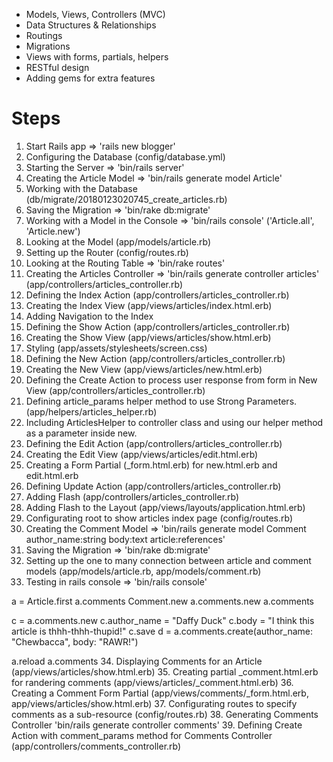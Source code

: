 * Models, Views, Controllers (MVC)
* Data Structures & Relationships
* Routings
* Migrations
* Views with forms, partials, helpers
* RESTful design
* Adding gems for extra features



# Steps
1. Start Rails app => 'rails new blogger'
2. Configuring the Database (config/database.yml)
3. Starting the Server => 'bin/rails server'
4. Creating the Article Model => 'bin/rails generate model Article'
5. Working with the Database (db/migrate/20180123020745_create_articles.rb)
6. Saving the Migration => 'bin/rake db:migrate'
7. Working with a Model in the Console => 'bin/rails console' ('Article.all', 'Article.new')
8. Looking at the Model (app/models/article.rb)
9. Setting up the Router (config/routes.rb)
10. Looking at the Routing Table => 'bin/rake routes'
11. Creating the Articles Controller => 'bin/rails generate controller articles' (app/controllers/articles_controller.rb)
12. Defining the Index Action (app/controllers/articles_controller.rb)
13. Creating the Index View (app/views/articles/index.html.erb)
14. Adding Navigation to the Index
15. Defining the Show Action (app/controllers/articles_controller.rb)
16. Creating the Show View (app/views/articles/show.html.erb)
17. Styling (app/assets/stylesheets/screen.css)
18. Defining the New Action (app/controllers/articles_controller.rb)
19. Creating the New View (app/views/articles/new.html.erb)
20. Defining the Create Action to process user response from form in New View (app/controllers/articles_controller.rb)
21. Defining article_params helper method to use Strong Parameters. (app/helpers/articles_helper.rb)
22. Including ArticlesHelper to controller class and using our helper method as a parameter inside new.
23. Defining the Edit Action (app/controllers/articles_controller.rb)
24. Creating the Edit View (app/views/articles/edit.html.erb)
25. Creating a Form Partial (_form.html.erb) for new.html.erb and edit.html.erb
26. Defining Update Action (app/controllers/articles_controller.rb)
27. Adding Flash (app/controllers/articles_controller.rb)
28. Adding Flash to the Layout (app/views/layouts/application.html.erb)
29. Configurating root to show articles index page (config/routes.rb)
30. Creating the Comment Model => 'bin/rails generate model Comment author_name:string body:text article:references'
31. Saving the Migration => 'bin/rake db:migrate'
32. Setting up the one to many connection between article and comment models (app/models/article.rb, app/models/comment.rb)
33. Testing in rails console => 'bin/rails console'

  a = Article.first
  a.comments
  Comment.new
  a.comments.new
  a.comments
  
  c = a.comments.new
  c.author_name = "Daffy Duck"
  c.body = "I think this article is thhh-thhh-thupid!"
  c.save
  d = a.comments.create(author_name: "Chewbacca", body: "RAWR!")
  
  a.reload
  a.comments
34. Displaying Comments for an Article (app/views/articles/show.html.erb)
35. Creating partial _comment.html.erb for randering comments (app/views/articles/_comment.html.erb)
36. Creating a Comment Form Partial (app/views/comments/_form.html.erb, app/views/articles/show.html.erb)
37. Configurating routes to specify comments as a sub-resource (config/routes.rb)
38. Generating Comments Controller 'bin/rails generate controller comments'
39. Defining Create Action with comment_params method for Comments Controller (app/controllers/comments_controller.rb)
